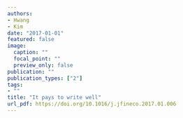 ```yaml
---
authors:
- Hwang
- Kim
date: "2017-01-01"
featured: false
image:
  caption: ""
  focal_point: ""
  preview_only: false
publication: ""
publication_types: ["2"]
tags:
- ""
title: "It pays to write well"
url_pdf: https://doi.org/10.1016/j.jfineco.2017.01.006
---
```

